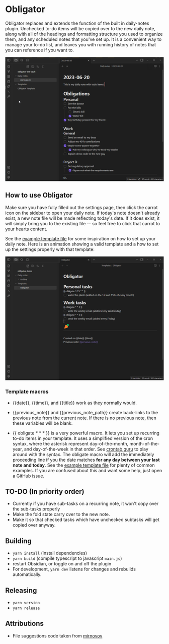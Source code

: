 # Obligator

Obligator replaces and extends the function of the built in daily-notes plugin.
Unchecked to-do items will be copied over to the new daily note, along with all
of the headings and formatting structure you used to organize them, and any
scheduled notes that you've set up. It is a convenient way to manage your
to-do list, and leaves you with running history of notes that you can
reference if you want to.

![](preview.gif)

## How to use Obligator

Make sure you have fully filled out the settings page, then click the carrot
icon on the sidebar to open your daily note. If today's note doesn't already
exist, a new note file will be made reflecting today's date. If it does exist,
it will simply bring you to the existing file -- so feel free to click that
carrot to your hearts content.

See the [example template file](example/daily_note.md) for some inspiration on
how to set up your daily note. Here is an animation showing a valid template and
a how to set up the settings properly with that template:

![](example/settings.gif)

### Template macros
 * {{date}}, {{time}}, and {{title}} work as they normally would.


 * {{previous_note}} and {{previous_note_path}} create back-links to the
   previous note from the current note. If there is no previous note, then
   these variables will be blank.

 * {{ obligate * * * }} is a very powerful macro. It lets you set up
   recurring to-do items in your template. It uses a simplified version of the
   cron syntax, where the asterisk represent day-of-the-month,
   month-of-the-year, and day-of-the-week in that order. See [crontab.guru](https://crontab.guru)
   to play around with the syntax. The obligate macro will add the immediately
   proceeding line if you the date matches **for any day between your
   last note and today**. See the [example template file](example/daily_note.md)
   for plenty of common examples. If you are confused about this and want some
   help, just open a GitHub issue.

## TO-DO (In priority order)
* Currently if you have sub-tasks on a recurring note, it won't copy over the
  sub-tasks properly
* Make the fold state carry over to the new note.
* Make it so that checked tasks which have unchecked subtasks will get copied
  over anyway.

## Building
* `yarn install` (install dependencies)
* `yarn build` (compile typescript to javascript `main.js`)
* restart Obsidian, or toggle on and off the plugin
* For development, `yarn dev` listens for changes and rebuilds automatically.

## Releasing
* `yarn version`
* `yarn release`

## Attributions
* File suggestions code taken from [mirnovov](https://github.com/mirnovov/obsidian-homepage/blob/main/src/suggest.ts)
